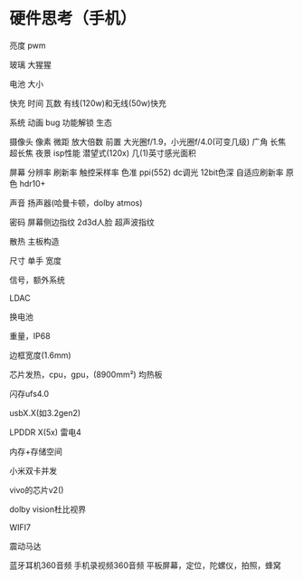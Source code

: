 # 硬件思考（手机）

亮度 pwm 

玻璃 大猩猩

电池 大小

快充 时间 瓦数 有线(120w)和无线(50w)快充

系统 动画 bug 功能解锁 生态 

摄像头 像素 微距 放大倍数 前置 大光圈f/1.9，小光圈f/4.0(可变几级) 广角 长焦 超长焦 夜景 isp性能 潜望式(120x) 几(1)英寸感光面积 

屏幕 分辨率 刷新率 触控采样率 色准 ppi(552) dc调光 12bit色深 自适应刷新率 原色 hdr10+

声音 扬声器(哈曼卡顿，dolby atmos)

密码 屏幕侧边指纹 2d3d人脸 超声波指纹

散热 主板构造

尺寸 单手 宽度

信号，额外系统

LDAC

换电池

重量，IP68

边框宽度(1.6mm)

芯片发热，cpu，gpu，(8900mm²) 均热板

闪存ufs4.0

usbX.X(如3.2gen2)

LPDDR X(5x)
雷电4

内存+存储空间

小米双卡并发

vivo的芯片v2()

dolby vision杜比视界

WIFI7

震动马达




蓝牙耳机360音频
手机录视频360音频
平板屏幕，定位，陀螺仪，拍照，蜂窝
